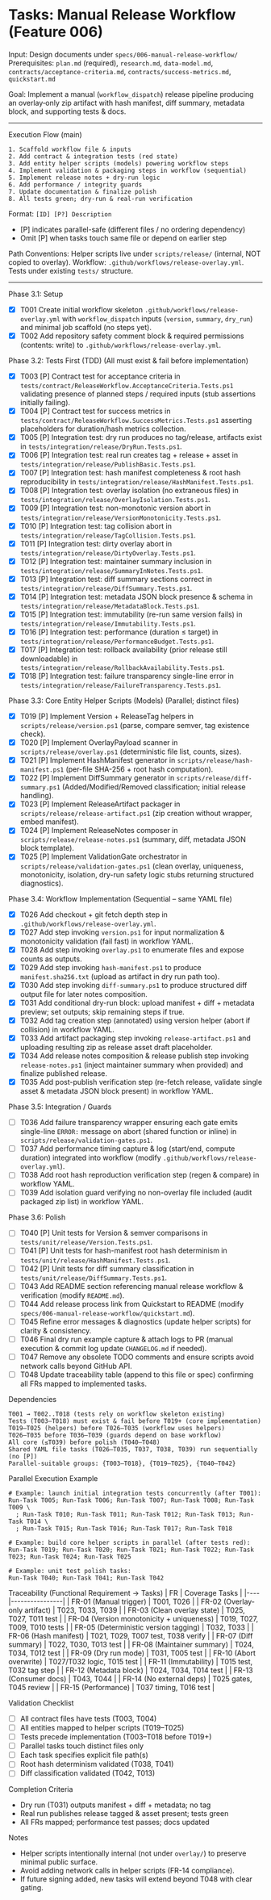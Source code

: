 ﻿# Tasks: Manual Release Workflow (Feature 006)

Input: Design documents under `specs/006-manual-release-workflow/`
Prerequisites: `plan.md` (required), `research.md`, `data-model.md`, `contracts/acceptance-criteria.md`, `contracts/success-metrics.md`, `quickstart.md`

Goal: Implement a manual (`workflow_dispatch`) release pipeline producing an overlay‑only zip artifact with hash manifest, diff summary, metadata block, and supporting tests & docs.

---
Execution Flow (main)
```
1. Scaffold workflow file & inputs
2. Add contract & integration tests (red state)
3. Add entity helper scripts (models) powering workflow steps
4. Implement validation & packaging steps in workflow (sequential)
5. Implement release notes + dry-run logic
6. Add performance / integrity guards
7. Update documentation & finalize polish
8. All tests green; dry-run & real-run verification
```

Format: `[ID] [P?] Description`
 - [P] indicates parallel-safe (different files / no ordering dependency)
 - Omit [P] when tasks touch same file or depend on earlier step

Path Conventions: Helper scripts live under `scripts/release/` (internal, NOT copied to overlay). Workflow: `.github/workflows/release-overlay.yml`. Tests under existing `tests/` structure.

---
Phase 3.1: Setup
- [x] T001 Create initial workflow skeleton `.github/workflows/release-overlay.yml` with `workflow_dispatch` inputs (`version`, `summary`, `dry_run`) and minimal job scaffold (no steps yet).
- [x] T002 Add repository safety comment block & required permissions (contents: write) to `.github/workflows/release-overlay.yml`.

Phase 3.2: Tests First (TDD)  (All must exist & fail before implementation)
- [x] T003 [P] Contract test for acceptance criteria in `tests/contract/ReleaseWorkflow.AcceptanceCriteria.Tests.ps1` validating presence of planned steps / required inputs (stub assertions initially failing).
- [x] T004 [P] Contract test for success metrics in `tests/contract/ReleaseWorkflow.SuccessMetrics.Tests.ps1` asserting placeholders for duration/hash metrics collection.
- [x] T005 [P] Integration test: dry run produces no tag/release, artifacts exist in `tests/integration/release/DryRun.Tests.ps1`.
- [x] T006 [P] Integration test: real run creates tag + release + asset in `tests/integration/release/PublishBasic.Tests.ps1`.
- [x] T007 [P] Integration test: hash manifest completeness & root hash reproducibility in `tests/integration/release/HashManifest.Tests.ps1`.
- [x] T008 [P] Integration test: overlay isolation (no extraneous files) in `tests/integration/release/OverlayIsolation.Tests.ps1`.
- [x] T009 [P] Integration test: non-monotonic version abort in `tests/integration/release/VersionMonotonicity.Tests.ps1`.
- [x] T010 [P] Integration test: tag collision abort in `tests/integration/release/TagCollision.Tests.ps1`.
- [x] T011 [P] Integration test: dirty overlay abort in `tests/integration/release/DirtyOverlay.Tests.ps1`.
- [x] T012 [P] Integration test: maintainer summary inclusion in `tests/integration/release/SummaryInNotes.Tests.ps1`.
- [x] T013 [P] Integration test: diff summary sections correct in `tests/integration/release/DiffSummary.Tests.ps1`.
- [x] T014 [P] Integration test: metadata JSON block presence & schema in `tests/integration/release/MetadataBlock.Tests.ps1`.
- [x] T015 [P] Integration test: immutability (re-run same version fails) in `tests/integration/release/Immutability.Tests.ps1`.
- [x] T016 [P] Integration test: performance (duration ≤ target) in `tests/integration/release/PerformanceBudget.Tests.ps1`.
- [x] T017 [P] Integration test: rollback availability (prior release still downloadable) in `tests/integration/release/RollbackAvailability.Tests.ps1`.
- [x] T018 [P] Integration test: failure transparency single-line error in `tests/integration/release/FailureTransparency.Tests.ps1`.

Phase 3.3: Core Entity Helper Scripts (Models)  (Parallel; distinct files)
- [x] T019 [P] Implement Version + ReleaseTag helpers in `scripts/release/version.ps1` (parse, compare semver, tag existence check).
- [x] T020 [P] Implement OverlayPayload scanner in `scripts/release/overlay.ps1` (deterministic file list, counts, sizes).
- [x] T021 [P] Implement HashManifest generator in `scripts/release/hash-manifest.ps1` (per-file SHA-256 + root hash computation).
- [x] T022 [P] Implement DiffSummary generator in `scripts/release/diff-summary.ps1` (Added/Modified/Removed classification; initial release handling).
- [x] T023 [P] Implement ReleaseArtifact packager in `scripts/release/release-artifact.ps1` (zip creation without wrapper, embed manifest).
- [x] T024 [P] Implement ReleaseNotes composer in `scripts/release/release-notes.ps1` (summary, diff, metadata JSON block template).
- [x] T025 [P] Implement ValidationGate orchestrator in `scripts/release/validation-gates.ps1` (clean overlay, uniqueness, monotonicity, isolation, dry-run safety logic stubs returning structured diagnostics).

Phase 3.4: Workflow Implementation (Sequential – same YAML file)
- [x] T026 Add checkout + git fetch depth step in `.github/workflows/release-overlay.yml`.
- [x] T027 Add step invoking `version.ps1` for input normalization & monotonicity validation (fail fast) in workflow YAML.
- [x] T028 Add step invoking `overlay.ps1` to enumerate files and expose counts as outputs.
- [x] T029 Add step invoking `hash-manifest.ps1` to produce `manifest.sha256.txt` (upload as artifact in dry run path too).
- [x] T030 Add step invoking `diff-summary.ps1` to produce structured diff output file for later notes composition.
- [x] T031 Add conditional dry-run block: upload manifest + diff + metadata preview; set outputs; skip remaining steps if true.
- [x] T032 Add tag creation step (annotated) using version helper (abort if collision) in workflow YAML.
- [x] T033 Add artifact packaging step invoking `release-artifact.ps1` and uploading resulting zip as release asset draft placeholder.
- [x] T034 Add release notes composition & release publish step invoking `release-notes.ps1` (inject maintainer summary when provided) and finalize published release.
- [x] T035 Add post-publish verification step (re-fetch release, validate single asset & metadata JSON block present) in workflow YAML.

Phase 3.5: Integration / Guards
- [ ] T036 Add failure transparency wrapper ensuring each gate emits single-line `ERROR:` message on abort (shared function or inline) in `scripts/release/validation-gates.ps1`.
- [ ] T037 Add performance timing capture & log (start/end, compute duration) integrated into workflow (modify `.github/workflows/release-overlay.yml`).
- [ ] T038 Add root hash reproduction verification step (regen & compare) in workflow YAML.
- [ ] T039 Add isolation guard verifying no non-overlay file included (audit packaged zip list) in workflow YAML.

Phase 3.6: Polish
- [ ] T040 [P] Unit tests for Version & semver comparisons in `tests/unit/release/Version.Tests.ps1`.
- [ ] T041 [P] Unit tests for hash-manifest root hash determinism in `tests/unit/release/HashManifest.Tests.ps1`.
- [ ] T042 [P] Unit tests for diff summary classification in `tests/unit/release/DiffSummary.Tests.ps1`.
- [ ] T043 Add README section referencing manual release workflow & verification (modify `README.md`).
- [ ] T044 Add release process link from Quickstart to README (modify `specs/006-manual-release-workflow/quickstart.md`).
- [ ] T045 Refine error messages & diagnostics (update helper scripts) for clarity & consistency.
- [ ] T046 Final dry run example capture & attach logs to PR (manual execution & commit log update `CHANGELOG.md` if needed).
- [ ] T047 Remove any obsolete TODO comments and ensure scripts avoid network calls beyond GitHub API.
- [ ] T048 Update traceability table (append to this file or spec) confirming all FRs mapped to implemented tasks.

Dependencies
```
T001 → T002..T018 (tests rely on workflow skeleton existing)
Tests (T003–T018) must exist & fail before T019+ (core implementation)
T019–T025 (helpers) before T026–T035 (workflow uses helpers)
T026–T035 before T036–T039 (guards depend on base workflow)
All core (≤T039) before polish (T040–T048)
Shared YAML file tasks (T026–T035, T037, T038, T039) run sequentially (no [P])
Parallel-suitable groups: {T003–T018}, {T019–T025}, {T040–T042}
```

Parallel Execution Example
```
# Example: launch initial integration tests concurrently (after T001):
Run-Task T005; Run-Task T006; Run-Task T007; Run-Task T008; Run-Task T009 \
  ; Run-Task T010; Run-Task T011; Run-Task T012; Run-Task T013; Run-Task T014 \
  ; Run-Task T015; Run-Task T016; Run-Task T017; Run-Task T018

# Example: build core helper scripts in parallel (after tests red):
Run-Task T019; Run-Task T020; Run-Task T021; Run-Task T022; Run-Task T023; Run-Task T024; Run-Task T025

# Example: unit test polish tasks:
Run-Task T040; Run-Task T041; Run-Task T042
```

Traceability (Functional Requirement → Tasks)
| FR | Coverage Tasks |
|----|----------------|
| FR-01 (Manual trigger) | T001, T026 |
| FR-02 (Overlay-only artifact) | T023, T033, T039 |
| FR-03 (Clean overlay state) | T025, T027, T011 test |
| FR-04 (Version monotonicity + uniqueness) | T019, T027, T009, T010 tests |
| FR-05 (Deterministic version tagging) | T032, T033 |
| FR-06 (Hash manifest) | T021, T029, T007 test, T038 verify |
| FR-07 (Diff summary) | T022, T030, T013 test |
| FR-08 (Maintainer summary) | T024, T034, T012 test |
| FR-09 (Dry run mode) | T031, T005 test |
| FR-10 (Abort overwrite) | T027/T032 logic, T015 test |
| FR-11 (Immutability) | T015 test, T032 tag step |
| FR-12 (Metadata block) | T024, T034, T014 test |
| FR-13 (Consumer docs) | T043, T044 |
| FR-14 (No external deps) | T025 gates, T045 review |
| FR-15 (Performance) | T037 timing, T016 test |

Validation Checklist
- [ ] All contract files have tests (T003, T004)
- [ ] All entities mapped to helper scripts (T019–T025)
- [ ] Tests precede implementation (T003–T018 before T019+)
- [ ] Parallel tasks touch distinct files only
- [ ] Each task specifies explicit file path(s)
- [ ] Root hash determinism validated (T038, T041)
- [ ] Diff classification validated (T042, T013)

Completion Criteria
- Dry run (T031) outputs manifest + diff + metadata; no tag
- Real run publishes release tagged & asset present; tests green
- All FRs mapped; performance test passes; docs updated

Notes
- Helper scripts intentionally internal (not under `overlay/`) to preserve minimal public surface.
- Avoid adding network calls in helper scripts (FR-14 compliance).
- If future signing added, new tasks will extend beyond T048 with clear gating.

